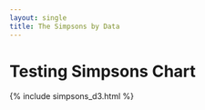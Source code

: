 ```yaml
---
layout: single
title: The Simpsons by Data
---
```


# Testing Simpsons Chart

{% include simpsons_d3.html %}
